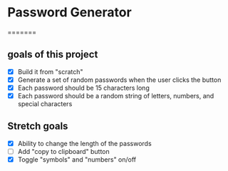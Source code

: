 # Password Generator

=======

## goals of this project

- [x] Build it from "scratch"
- [x] Generate a set of random passwords when the user clicks the button
- [x] Each password should be 15 characters long
- [x] Each password should be a random string of letters, numbers, and special characters

## Stretch goals

- [x] Ability to change the length of the passwords
- [ ] Add "copy to clipboard" button
- [x] Toggle "symbols" and "numbers" on/off
